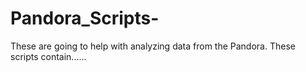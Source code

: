 # Pandora_Scripts-

These are going to help with analyzing data from the Pandora. These scripts contain......
